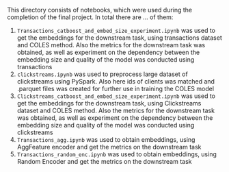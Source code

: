 This directory consists of notebooks, which were used during the completion of the final project.
In total there are ... of them:
1. `Transactions_catboost_and_embed_size_experiment.ipynb` was used to get the embeddings for the downstream task, using transactions dataset and COLES method. Also the metrics for the downstream task was obtained, as well as experiment on the dependency between the embedding size and quality of the model was conducted using transactions
2. `clickstreams.ipynb` was used to preprocess large dataset of clickstreams using PySpark. Also here ids of clients was matched and .parquet files was created for further use in training the COLES model
3. `Clickstreams_catboost_and_embed_size_experiment.ipynb` was used to get the embeddings for the downstream task, using Clickstreams dataset and COLES method. Also the metrics for the downstream task was obtained, as well as experiment on the dependency between the embedding size and quality of the model was conducted using clickstreams
4. `Transactions_agg.ipynb` was used to obtain embeddings, using AggFeature encoder and get the metrics on the downstream task
5. `Transactions_random_enc.ipynb` was used to obtain embeddings, using Random Encoder and get the metrics on the downstream task